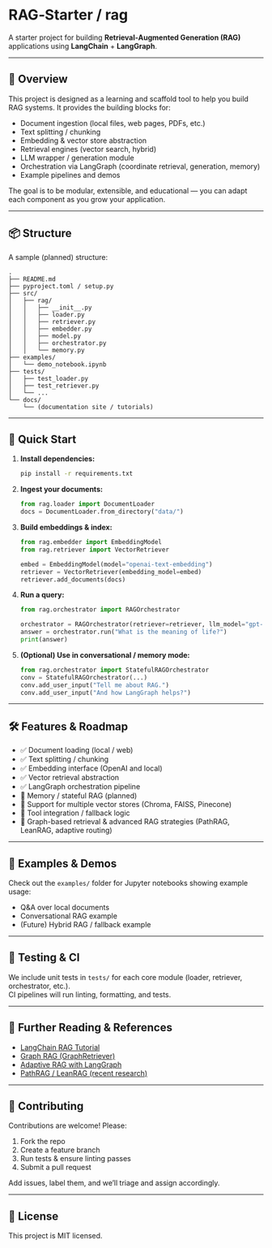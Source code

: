 # RAG‑Starter / rag

A starter project for building **Retrieval‑Augmented Generation (RAG)** applications using **LangChain** + **LangGraph**.

---

## 🚀 Overview

This project is designed as a learning and scaffold tool to help you build RAG systems. It provides the building blocks for:

- Document ingestion (local files, web pages, PDFs, etc.)
- Text splitting / chunking
- Embedding & vector store abstraction
- Retrieval engines (vector search, hybrid)
- LLM wrapper / generation module
- Orchestration via LangGraph (coordinate retrieval, generation, memory)
- Example pipelines and demos

The goal is to be modular, extensible, and educational — you can adapt each component as you grow your application.

---

## 📦 Structure

A sample (planned) structure:

```
.
├── README.md
├── pyproject.toml / setup.py
├── src/
│   ├── rag/
│   │   ├── __init__.py
│   │   ├── loader.py
│   │   ├── retriever.py
│   │   ├── embedder.py
│   │   ├── model.py
│   │   ├── orchestrator.py
│   │   └── memory.py
├── examples/
│   └── demo_notebook.ipynb
├── tests/
│   ├── test_loader.py
│   ├── test_retriever.py
│   └── ...
└── docs/
    └── (documentation site / tutorials)
```

---

## 📖 Quick Start

1. **Install dependencies:**

   ```bash
   pip install -r requirements.txt
   ```

2. **Ingest your documents:**

   ```python
   from rag.loader import DocumentLoader
   docs = DocumentLoader.from_directory("data/")
   ```

3. **Build embeddings & index:**

   ```python
   from rag.embedder import EmbeddingModel
   from rag.retriever import VectorRetriever

   embed = EmbeddingModel(model="openai-text-embedding")
   retriever = VectorRetriever(embedding_model=embed)
   retriever.add_documents(docs)
   ```

4. **Run a query:**

   ```python
   from rag.orchestrator import RAGOrchestrator

   orchestrator = RAGOrchestrator(retriever=retriever, llm_model="gpt‑3.5‑turbo")
   answer = orchestrator.run("What is the meaning of life?")
   print(answer)
   ```

5. **(Optional) Use in conversational / memory mode:**

   ```python
   from rag.orchestrator import StatefulRAGOrchestrator
   conv = StatefulRAGOrchestrator(...)
   conv.add_user_input("Tell me about RAG.")
   conv.add_user_input("And how LangGraph helps?")
   ```

---

## 🛠️ Features & Roadmap

- ✅ Document loading (local / web)
- ✅ Text splitting / chunking
- ✅ Embedding interface (OpenAI and local)
- ✅ Vector retrieval abstraction
- ✅ LangGraph orchestration pipeline
- 🔄 Memory / stateful RAG (planned)
- 🔄 Support for multiple vector stores (Chroma, FAISS, Pinecone)
- 🔄 Tool integration / fallback logic
- 🔄 Graph-based retrieval & advanced RAG strategies (PathRAG, LeanRAG, adaptive routing)

---

## 📂 Examples & Demos

Check out the `examples/` folder for Jupyter notebooks showing example usage:

- Q&A over local documents
- Conversational RAG example
- (Future) Hybrid RAG / fallback example

---

## 🧪 Testing & CI

We include unit tests in `tests/` for each core module (loader, retriever, orchestrator, etc.).  
CI pipelines will run linting, formatting, and tests.

---

## 📖 Further Reading & References

- [LangChain RAG Tutorial](https://python.langchain.com/docs/tutorials/rag/)
- [Graph RAG (GraphRetriever)](https://python.langchain.com/docs/integrations/retrievers/graph_rag/)
- [Adaptive RAG with LangGraph](https://langchain-ai.github.io/langgraph/tutorials/rag/langgraph_adaptive_rag_local/)
- [PathRAG / LeanRAG (recent research)](https://arxiv.org/abs/2502.14902)

---

## 🧩 Contributing

Contributions are welcome! Please:

1. Fork the repo  
2. Create a feature branch  
3. Run tests & ensure linting passes  
4. Submit a pull request

Add issues, label them, and we’ll triage and assign accordingly.

---

## 📄 License

This project is MIT licensed.
